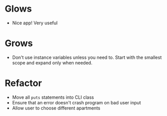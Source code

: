 # Glows
* Nice app!  Very useful
# Grows
* Don't use instance variables unless you need to.  Start with the smallest scope and expand only when needed.
# Refactor
* Move all `puts` statements into CLI class
* Ensure that an error doesn't crash program on bad user input
* Allow user to choose different apartments 
